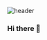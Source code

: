 ![header](https://capsule-render.vercel.app/api?type=wave&color=auto&height=300&section=header&text=yeonjae&fontSize=90)


### Hi there 👋

<!--
**yeonjae0/yeonjae0** is a ✨ _special_ ✨ repository because its `README.md` (this file) appears on your GitHub profile.

Here are some ideas to get you started:

- 🔭 I’m currently working on ...
- 🌱 I’m currently learning ...
- 👯 I’m looking to collaborate on ...
- 🤔 I’m looking for help with ...
- 💬 Ask me about ...
- 📫 How to reach me: ...
- 😄 Pronouns: ...
- ⚡ Fun fact: ...
-->
